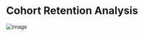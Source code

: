 # Cohort Retention Analysis
![image](https://github.com/user-attachments/assets/db9b8fee-fec7-473a-9ad3-598be91ac6f4)
